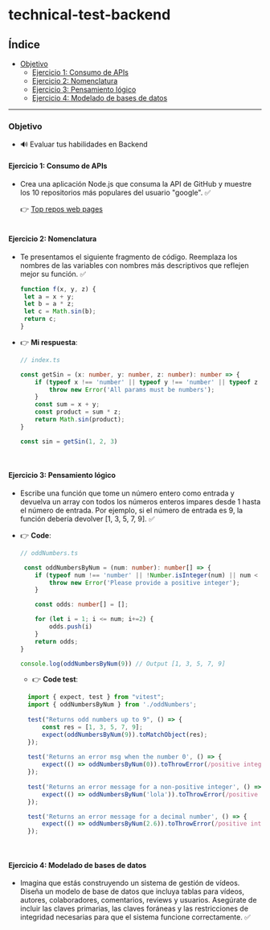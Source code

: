 # technical-test-backend

## Índice

- [Objetivo](#objetivo)
  - [Ejercicio 1: Consumo de APIs](#ejercicio-1)
  - [Ejercicio 2: Nomenclatura](#ejercicio-2)
  - [Ejercicio 3: Pensamiento lógico](#ejercicio-3)
  - [Ejercicio 4: Modelado de bases de datos](#ejercicio-4)
---

### Objetivo
- 🔊 Evaluar tus habilidades en Backend

#### Ejercicio 1: Consumo de APIs
- Crea una aplicación Node.js que consuma la API de GitHub y muestre los 10 repositorios
  más populares del usuario "google". ✅

  👉 [Top repos web pages](https://technical-test-backend-6vi1.onrender.com/repository)  
  <br>  



#### Ejercicio 2: Nomenclatura
- Te presentamos el siguiente fragmento de código. Reemplaza los nombres de las variables con nombres más descriptivos que reflejen mejor
su función. ✅
    ```js
    function f(x, y, z) {
     let a = x + y;
     let b = a * z;
     let c = Math.sin(b);
     return c;
    }
    ```
- 👉 **Mi respuesta**:

  ```typescript
  // index.ts
  
  const getSin = (x: number, y: number, z: number): number => {
      if (typeof x !== 'number' || typeof y !== 'number' || typeof z !== 'number') {
          throw new Error('All params must be numbers');
      }
      const sum = x + y;
      const product = sum * z;
      return Math.sin(product);
  }
  
  const sin = getSin(1, 2, 3)
  ````
 <br>  

 
  #### Ejercicio 3: Pensamiento lógico
- Escribe una función que tome un número entero como entrada y devuelva un array con todos los números enteros impares desde 1 hasta el número de entrada. Por ejemplo, si el número de entrada es 9, la función debería devolver [1, 3, 5, 7, 9]. ✅
  
- 👉 **Code**:

  ```ts
  // oddNumbers.ts
  
   const oddNumbersByNum = (num: number): number[] => {
      if (typeof num !== 'number' || !Number.isInteger(num) || num < 1) {
          throw new Error('Please provide a positive integer');
      }
  
      const odds: number[] = [];
  
      for (let i = 1; i <= num; i+=2) {
          odds.push(i)
      }
      return odds;
  }

  console.log(oddNumbersByNum(9)) // Output [1, 3, 5, 7, 9]
    ```

  - 👉 **Code test**:

  ```ts
    import { expect, test } from "vitest";
    import { oddNumbersByNum } from './oddNumbers';
    
    test("Returns odd numbers up to 9", () => {
        const res = [1, 3, 5, 7, 9];
        expect(oddNumbersByNum(9)).toMatchObject(res);
    });
    
    test('Returns an error msg when the number 0', () => {
        expect(() => oddNumbersByNum(0)).toThrowError(/positive integer/i)
    });
    
    test('Returns an error message for a non-positive integer', () => {
        expect(() => oddNumbersByNum('lola')).toThrowError(/positive integer/i)
    });

    test('Returns an error message for a decimal number', () => {
        expect(() => oddNumbersByNum(2.6)).toThrowError(/positive integer/i)
    });
    ```
 <br>  
 
   #### Ejercicio 4: Modelado de bases de datos
  - Imagina que estás construyendo un sistema de gestión de vídeos. Diseña un modelo de base de datos que incluya tablas para vídeos, autores, colaboradores, comentarios, reviews y usuarios. Asegúrate de incluir las claves primarias, las claves foráneas y las restricciones de integridad necesarias para que el sistema funcione correctamente. ✅
























  
